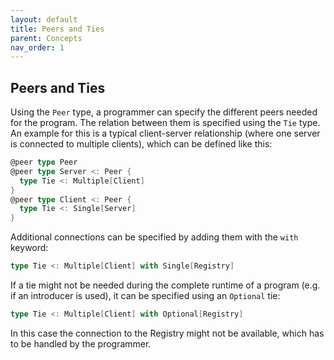 ```yaml
---
layout: default
title: Peers and Ties
parent: Concepts
nav_order: 1
---
```


## Peers and Ties
Using the `Peer` type, a programmer can specify the different peers needed for the program.
The relation between them is specified using the `Tie` type.
An example for this is a typical client-server relationship (where one server is connected to multiple clients), which can be defined like this:
```scala
@peer type Peer
@peer type Server <: Peer {
  type Tie <: Multiple[Client]
}
@peer type Client <: Peer {
  type Tie <: Single[Server]    
}
```
Additional connections can be specified by adding them with the `with` keyword:
```scala
type Tie <: Multiple[Client] with Single[Registry]
```
If a tie might not be needed during the complete runtime of a program (e.g. if an introducer is used),
it can be specified using an `Optional` tie:
```scala
type Tie <: Multiple[Client] with Optional[Registry]
```
In this case the connection to the Registry might not be available, which has to be handled by the programmer.